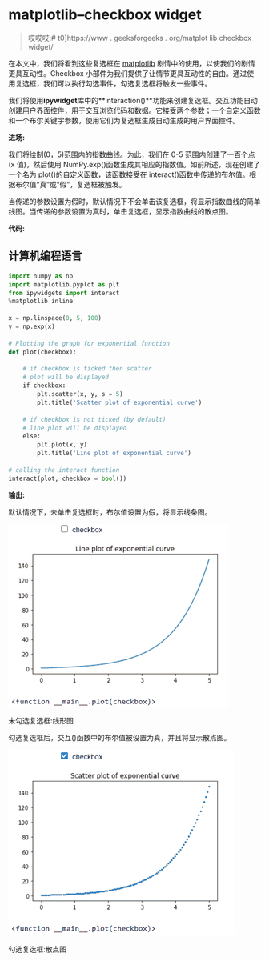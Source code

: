 # matplotlib–checkbox widget

> 哎哎哎:# t0]https://www . geeksforgeeks . org/matplot lib checkbox widget/

在本文中，我们将看到这些复选框在 [matplotlib](https://www.geeksforgeeks.org/python-introduction-matplotlib/) 剧情中的使用，以使我们的剧情更具互动性。Checkbox 小部件为我们提供了让情节更具互动性的自由。通过使用复选框，我们可以执行勾选事件，勾选复选框将触发一些事件。

我们将使用**ipywidget**库中的**interaction()**功能来创建复选框。交互功能自动创建用户界面控件，用于交互浏览代码和数据。它接受两个参数；一个自定义函数和一个布尔关键字参数，使用它们为复选框生成自动生成的用户界面控件。

**进场:**

我们将绘制(0，5)范围内的指数曲线。为此，我们在 0-5 范围内创建了一百个点(x 值)，然后使用 NumPy.exp()函数生成其相应的指数值。如前所述，现在创建了一个名为 plot()的自定义函数，该函数接受在 interact()函数中传递的布尔值。根据布尔值“真”或“假”，复选框被触发。

当传递的参数设置为假时，默认情况下不会单击该复选框，将显示指数曲线的简单线图。当传递的参数设置为真时，单击复选框，显示指数曲线的散点图。

**代码:**

## 计算机编程语言

```py
import numpy as np
import matplotlib.pyplot as plt
from ipywidgets import interact
%matplotlib inline

x = np.linspace(0, 5, 100)
y = np.exp(x)

# Plotting the graph for exponential function
def plot(checkbox):

    # if checkbox is ticked then scatter
    # plot will be displayed
    if checkbox:
        plt.scatter(x, y, s = 5)
        plt.title('Scatter plot of exponential curve')

    # if checkbox is not ticked (by default)
    # line plot will be displayed
    else:
        plt.plot(x, y)
        plt.title('Line plot of exponential curve')

# calling the interact function        
interact(plot, checkbox = bool())
```

**输出:**

默认情况下，未单击复选框时，布尔值设置为假，将显示线条图。

![](img/5785a1f6517daf6b207dddb203ad589b.png)

未勾选复选框:线形图

勾选复选框后，交互()函数中的布尔值被设置为真，并且将显示散点图。

![](img/98f0a047e70b1a3748da4de45f873b21.png)

勾选复选框:散点图